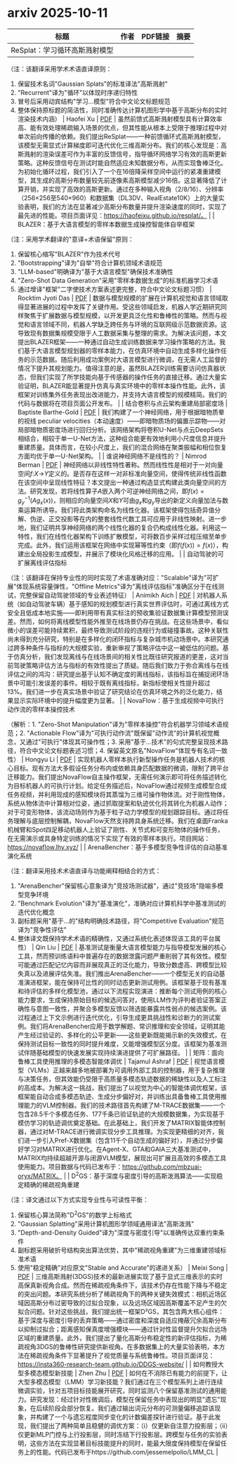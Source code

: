 # arxiv 2025-10-11

| 标题 | 作者 | PDF链接 |  摘要 |
|------|------|--------|------|
| ReSplat：学习循环高斯溅射模型

（注：该翻译采用学术术语直译原则：
1. 保留技术名词"Gaussian Splats"的标准译法"高斯溅射"
2. "Recurrent"译为"循环"以体现时序递归特性
3. 冒号后采用动宾结构"学习...模型"符合中文论文标题规范
4. 整体保持原标题的简洁性，同时准确传达计算机图形学中基于高斯分布的实时渲染技术内涵） | Haofei Xu | [PDF](http://arxiv.org/pdf/2510.08575v1) | 虽然前馈式高斯溅射模型具有计算效率高、能有效处理稀疏输入场景的优点，但其性能从根本上受限于推理过程中对单次前向传播的依赖。我们提出ReSplat——一种前馈循环式高斯溅射模型，该模型无需显式计算梯度即可迭代优化三维高斯分布。我们的核心发现是：高斯溅射的渲染误差可作为丰富的反馈信号，指导循环网络学习有效的高斯更新策略。这种反馈信号在测试时能自然适应未知数据分布，从而实现鲁棒泛化。为初始化循环过程，我们引入了一个在16倍降采样空间中运行的紧凑重建模型，其生成的高斯分布数量较先前逐像素高斯模型减少16倍。这显著降低了计算开销，并实现了高效的高斯更新。通过在多种输入视角（2/8/16）、分辨率（256×256至540×960）和数据集（DL3DV、RealEstate10K）上的大量实验表明，我们的方法在显著减少高斯分布数量并提升渲染速度的同时，实现了最先进的性能。项目页面详见：https://haofeixu.github.io/resplat/。 |
| BLAZER：基于大语言模型的零样本数据生成操控智能体自举框架

（注：采用学术翻译的"意译+术语保留"原则：
1. 保留核心缩写"BLAZER"作为技术代号
2. "Bootstrapping"译为"自举"符合计算机领域术语规范
3. "LLM-based"明确译为"基于大语言模型"确保技术准确性
4. "Zero-Shot Data Generation"采用"零样本数据生成"的标准机器学习术语
5. 通过增译"框架"二字使技术方案表述更完整，符合中文论文标题习惯） | Rocktim Jyoti Das | [PDF](http://arxiv.org/pdf/2510.08572v1) | 数据与模型规模的扩展在计算机视觉和语言领域取得显著进展的过程中发挥了关键作用。受这些领域启发，机器人学近期研究同样聚焦于扩展数据与模型规模，以开发更具泛化性和鲁棒性的策略。然而与视觉和语言领域不同，机器人学缺乏跨任务与环境的互联网级示范数据资源。这导致现有数据集规模受限于人工数据采集与整理的需求。为解决该问题，本文提出BLAZER框架——一种通过自动生成训练数据来学习操作策略的方法。我们基于大语言模型规划器的零样本能力，在仿真环境中自动生成多样化操作任务的示范数据。随后利用成功案例对大语言模型进行微调，在无需人工监督的情况下提升其规划能力。值得注意的是，虽然BLAZER训练需要访问仿真器状态，但我们实现了所学技能向基于传感器的操作任务的直接迁移。通过大量实验证明，BLAZER能显著提升仿真与真实环境中的零样本操作性能。此外，该框架对训练集外任务表现出改进能力，并支持大语言模型的规模精简。我们的代码与数据将在项目页面公开发布。 |
| 结合卷积与点云架构重建局部密度场 | Baptiste Barthe-Gold | [PDF](http://arxiv.org/pdf/2510.08573v1) | 我们构建了一个神经网络，用于根据暗物质晕的视线 peculiar velocities（本动速度）——即暗物质场的偏置示踪物——对局部暗物质密度场进行回归分析。该网络架构将卷积U-Net与点云DeepSets相结合，相较于单一U-Net方法，这种组合能更有效地利用小尺度信息并提升重建质量。具体而言，在较小尺度上，我们的混合网络在聚类振幅和相位恢复方面均优于单一U-Net架构。 |
| 谁说神经网络不是线性的？ | Nimrod Berman | [PDF](http://arxiv.org/pdf/2510.08570v1) | 神经网络以非线性特性著称。然而线性性是相对于一对向量空间$f$$:$$X$$\to$$Y$定义的。是否存在这样一对非标准向量空间，使得传统非线性函数在该空间中呈现线性特征？本文提出一种通过构造显式构建此类向量空间的方法。研究发现，若将线性算子$A$嵌入两个可逆神经网络之间，即$f(x)=g_y^{-1}(A g_x(x))$，则相应的向量空间$X$和$Y$可由$g_x$和$g_y$导出的新定义向量加法与数乘运算所诱导。我们将此类架构命名为线性化器。该框架使得包括奇异值分解、伪逆、正交投影等在内的整套线性代数工具可应用于非线性映射。进一步地，我们证明共享神经网络的两个线性化器的复合仍构成线性化器。利用这一特性，我们在线性化器架构下训练扩散模型，可将数百步采样过程压缩至单步完成。此外，我们运用该框架在网络中实现幂等性约束（即$f(f(x))=f(x)$），构建出全局投影生成模型，并展示了模块化风格迁移的应用。 |
| 自动驾驶的可扩展离线评估指标

（注：该翻译在保持专业性的同时实现了术语准确对应："Scalable"译为"可扩展"体现系统容量弹性，"Offline Metrics"译为"离线评估指标"准确区分于在线测试，完整保留自动驾驶领域的专业表述特征） | Animikh Aich | [PDF](http://arxiv.org/pdf/2510.08571v1) | 对机器人系统（如自动驾驶车辆）基于感知的规划模型进行真实世界评估时，可通过离线方式安全且低成本地实施——即利用带有真实标注的预收集验证数据集计算模型预测误差。然而，如何将离线模型性能外推至在线场景仍存在挑战。在这些场景中，看似微小的误差可能持续累积，最终导致测试阶段的违规行为或碰撞事故。这种关联性尚未得到充分研究，特别是在多样化的闭环指标与复杂城市机动场景中。本研究通过跨多种条件与指标的大规模实验，重新审视了策略评估中这一被低估的问题。基于仿真分析，我们发现离线与在线场景间的相关性比既往研究报道的更差，这对当前驾驶策略评估方法与指标的有效性提出了质疑。随后我们致力于弥合离线与在线评估之间的鸿沟：研究提出基于认知不确定度的离线指标，该指标旨在捕捉闭环场景中可能引发误差的事件。相较于既有离线指标，新指标使相关性提升超过13%。我们进一步在真实场景中验证了研究结论在仿真环境之外的泛化能力，结果显示实际环境中的提升幅度更为显著。 |
| NovaFlow：基于生成视频中可执行动作流的零样本操控技术

（解析：1. "Zero-Shot Manipulation"译为"零样本操控"符合机器学习领域术语规范；2. "Actionable Flow"译为"可执行动作流"既保留"动作流"的计算机视觉概念，又通过"可执行"体现其可操作性；3. 采用"基于...技术"的句式完整呈现技术路径，符合中文论文标题表述习惯；4. 保留英文原名"NovaFlow"体现专有名词一致性） | Hongyu Li | [PDF](http://arxiv.org/pdf/2510.08568v1) | 实现机器人零样本执行新型操作任务是机器人技术的核心目标。现有方法大多假设任务分布内或依赖具身匹配数据的微调，限制了跨平台迁移能力。我们提出NovaFlow自主操作框架，无需任何演示即可将任务描述转化为目标机器人的可执行计划。给定任务描述后，NovaFlow通过视频生成模型合成任务视频，并利用现成的感知模块将其蒸馏为三维可操作物体流。对于刚性物体，系统从物体流中计算相对位姿，通过抓取提案和轨迹优化将其转化为机器人动作；对于可变形物体，该流动场则作为基于粒子动力学模型的规划跟踪目标。通过将任务理解与底层控制解耦，NovaFlow天然支持跨具身系统迁移。我们在桌面Franka机械臂和Spot四足移动机器人上验证了刚性、关节式和可变形物体的操作任务，在无需演示或具身特定训练的情况下实现了有效的零样本执行。项目网站：https://novaflow.lhy.xyz/ |
| ArenaBencher：基于多模型竞争性评估的自动基准演化系统

（注：翻译采用技术术语直译与功能阐释相结合的方式：
1. "ArenaBencher"保留核心意象译为"竞技场测试器"，通过"竞技场"隐喻多模型竞争环境
2. "Benchmark Evolution"译为"基准演化"，准确对应计算机科学中基准测试的迭代优化概念
3. 副标题采用"基于...的"结构明确技术路径，将"Competitive Evaluation"规范译为"竞争性评估"
4. 整体译文既保持学术术语的精确性，又通过系统化表述体现该工具的平台属性） | Qin Liu | [PDF](http://arxiv.org/pdf/2510.08569v1) | 基准测试是衡量大语言模型能力与指导模型发展的核心工具，然而预训练语料中普遍存在的数据泄露问题严重削弱了其有效性。模型可能通过匹配记忆内容而非展现真正的泛化能力，导致分数虚高、跨模型比较失真以及进展评估失准。我们推出ArenaBencher——一个模型无关的自动基准演进框架，能在保持可比性的同时动态更新测试用例。该框架基于现有基准和待评估的多样化模型池，通过以下流程实现演进：推断每个测试用例的核心能力要求，生成保持原始目标的候选问答对，使用LLM作为评判者验证答案正确性与意图一致性，并聚合多模型反馈以筛选能暴露共性弱点的候选案例。该过程通过上下文示例进行迭代优化，引导生成更具挑战性和诊断力的测试案例。我们将ArenaBencher应用于数学解题、常识推理和安全领域，证明其能产生经过验证的、多样化的公平更新——这些更新既能揭示新的失效模式，在保持测试目标一致性的同时提升难度，又能增强模型区分度。该框架为基准测试伴随基础模型的快速发展实现持续演进提供了可扩展路径。 |
| 矩阵：面向鲁棒工具使用推理的多模态智能体调优 | Tajamul Ashraf | [PDF](http://arxiv.org/pdf/2510.08567v1) | 视觉语言模型（VLMs）正越来越多地被部署为可调用外部工具的控制器，用于复杂推理与决策任务，但其效能仍受限于高质量多模态轨迹数据的稀缺性以及人工标注的高成本。为解决这一挑战，我们提出了以视觉为中心的智能体调优框架，该框架能自动合成多模态轨迹、生成分步偏好对，并训练出具备鲁棒工具使用推理能力的VLM控制器。我们的技术路径首先构建了M-TRACE数据集——一个包含28.5千个多模态任务、177千条已验证轨迹的大规模数据集，为实现基于模仿学习的轨迹调优奠定基础。在此基础上，我们开发了MATRIX智能体控制器，通过对M-TRACE进行微调实现分步工具推理。为实现更精细的对齐，我们进一步引入Pref-X数据集（包含11千个自动生成的偏好对），并通过分步偏好学习对MATRIX进行优化。在Agent-X、GTA和GAIA三大基准测试中，MATRIX均持续超越开源与闭源VLM模型，展现出可扩展且高效的多模态工具使用能力。项目数据与代码已发布于：https://github.com/mbzuai-oryx/MATRIX。 |
| D$^2$GS：基于深度与密度引导的高斯泼溅算法——实现稳定精确的稀疏视角重建

（注：译文通过以下方式实现专业性与可读性平衡：
1. 保留核心算法简称"D$^2$GS"的数学上标格式
2. "Gaussian Splatting"采用计算机图形学领域通用译法"高斯泼溅"
3. "Depth-and-Density Guided"译为"深度与密度引导"以准确传达双重约束条件
4. 副标题采用破折号结构突出算法优势，其中"稀疏视角重建"为三维重建领域标准术语
5. 使用"稳定精确"对应原文"Stable and Accurate"的递进关系） | Meixi Song | [PDF](http://arxiv.org/pdf/2510.08566v1) | 三维高斯溅射(3DGS)技术的最新进展实现了基于显式三维表示的实时高保真新视角合成。然而在稀疏视角条件下，该技术仍存在性能下降与不稳定的突出问题。本研究系统分析了稀疏视角下的两种关键失效模式：相机近场区域因高斯分布过密导致的过拟合现象，以及远场区域因高斯覆盖不足产生的欠拟合问题。针对这些挑战，我们提出统一框架D²GS，其包含两大核心组件：基于深度与密度引导的丢弃策略——通过密度和深度自适应掩蔽冗余高斯分布以抑制过拟合；距离感知保真度增强模块——通过针对性监督提升欠拟合远场区域的重建质量。此外，我们提出了量化高斯分布稳定性的新评估指标，为稀疏视角3DGS的鲁棒性研究提供新视角。在多数据集上的大量实验表明，本方法在稀疏视角条件下显著提升了视觉质量与系统鲁棒性。项目页面详见：https://insta360-research-team.github.io/DDGS-website/ |
| 如何教授大型多模态模型新技能 | Zhen Zhu | [PDF](http://arxiv.org/pdf/2510.08564v1) | 如何在不消除已有能力的前提下，让大型多模态模型（LMM）学习新技能？我们通过在三个模型系列上进行连续微调实验，针对五项目标技能展开研究，同时监测八个保留基准测试的通用能力。研究发现：经过针对性微调后，模型在保留任务中表现出的明显"遗忘"现象，在后续阶段会部分恢复。我们通过输出词元分布的可测量偏移追踪该现象，并构建了一个与遗忘程度同步变化的计数偏差探针进行验证。基于此发现，我们提出了两种简单且稳健的调优方案：（i）仅更新自注意力投影层；（ii）仅更新MLP门控与上行投影层，同时冻结下行投影层。跨模型与任务的实验表明，这些方法在实现显著目标技能提升的同时，能最大限度保持模型在保留任务上的性能。代码已发布于https://github.com/jessemelpolio/LMM_CL |
